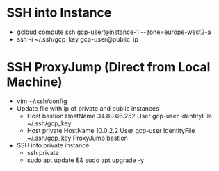 
# SSH into Instance
- gcloud compute ssh gcp-user@instance-1 --zone=europe-west2-a
- ssh -i ~/.ssh/gcp_key gcp-user@public_ip

# SSH ProxyJump (Direct from Local Machine)
- vim ~/.ssh/config
- Update file with ip of private and public instances
  - Host bastion
    HostName 34.89.66.252
    User gcp-user
    IdentityFile ~/.ssh/gcp_key 
  - Host private 
    HostName 10.0.2.2
    User gcp-user
    IdentityFile ~/.ssh/gcp_key
    ProxyJump bastion
- SSH into private instance
  - ssh private
  - sudo apt update && sudo apt upgrade -y

